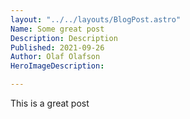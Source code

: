 ```yaml
---
layout: "../../layouts/BlogPost.astro"
Name: Some great post
Description: Description
Published: 2021-09-26
Author: Olaf Olafson
HeroImageDescription: 

---
```


This is a great post 